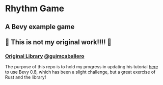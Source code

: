 # Rhythm Game

## A Bevy example game <br><br> 🚨 This is not my original work!!!! 🚨

### [Original Library](https://github.com/guimcaballero/bevy_rhythm) [@guimcaballero](https://github.com/guimcaballero)

The purpose of this repo is to hold my progress in updating his tutorial [here](https://caballerocoll.com/blog/bevy-rhythm-game/) to use Bevy 0.8, which has been a slight challenge, but a great exercise of Rust and the library!

